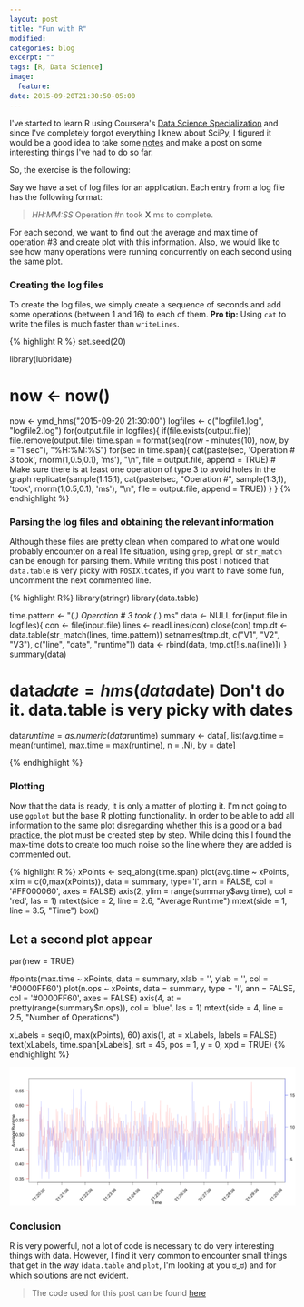 ```yaml
---
layout: post
title: "Fun with R"
modified:
categories: blog
excerpt: ""
tags: [R, Data Science]
image:
  feature:
date: 2015-09-20T21:30:50-05:00
---
```


I've started to learn R using Coursera's [Data Science
Specialization](https://www.coursera.org/specializations/jhudatascience) and since I've completely
forgot everything I knew about SciPy, I figured it would be a good idea to take some
[notes](http://github.com/sbaldrich/notes) and make a post on some interesting things I've had to do
so far.

So, the exercise is the following:

Say we have a set of log files for an application. Each entry from a log file has the following format:

> *HH:MM:SS* Operation #n took **X** ms to complete.

For each second, we want to find out the average and max time of operation #3 and create plot with this information. Also, we would like to see how many operations were running concurrently on each second using the same plot.

### Creating the log files

To create the log files, we simply create a sequence of seconds and add some operations (between 1 and 16)
to each of them. **Pro tip:** Using `cat` to write the files is much faster than `writeLines`.

{% highlight R %}
set.seed(20)

library(lubridate)

# now <- now()
now <- ymd_hms("2015-09-20 21:30:00")
logfiles <- c("logfile1.log", "logfile2.log")
for(output.file in logfiles){
  if(file.exists(output.file))
    file.remove(output.file)
  time.span = format(seq(now - minutes(10), now, by = "1 sec"), "%H:%M:%S")
  for(sec in time.span){
    cat(paste(sec, 'Operation # 3 took', rnorm(1,0.5,0.1), 'ms'), "\n", file = output.file, append = TRUE) # Make sure there is at least one operation of type 3 to avoid holes in the graph
    replicate(sample(1:15,1), cat(paste(sec, "Operation #", sample(1:3,1), 'took', rnorm(1,0.5,0.1), 'ms'), "\n", file = output.file, append = TRUE))
  }
}
{% endhighlight %}

### Parsing the log files and obtaining the relevant information

Although these files are pretty clean when compared to what one would probably encounter on a real life situation, using `grep`, `grepl` or `str_match` can be enough for parsing them.
While writing this post I noticed that `data.table` is very picky with `POSIXlt`dates, if you want to
have some fun, uncomment the next commented line.

{% highlight R%}
library(stringr)
library(data.table)

time.pattern <- "(.*) Operation # 3 took (.*) ms"
data <- NULL
for(input.file in logfiles){
  con <- file(input.file)
  lines <- readLines(con)
  close(con)
  tmp.dt <- data.table(str_match(lines, time.pattern))
  setnames(tmp.dt, c("V1", "V2", "V3"), c("line", "date", "runtime"))
  data <- rbind(data, tmp.dt[!is.na(line)])
}
summary(data)
# data$date = hms(data$date) Don't do it. data.table is very picky with dates
data$runtime = as.numeric(data$runtime)
summary <- data[, list(avg.time = mean(runtime), max.time = max(runtime), n = .N), by = date]

{% endhighlight %}

### Plotting

Now that the data is ready, it is only a matter of plotting it. I'm not going to use `ggplot` but the base R plotting functionality. In order to be able to add all information to the same plot [disregarding whether this is a good or a bad practice](http://www.perceptualedge.com/articles/visual_business_intelligence/dual-scaled_axes.pdf), the plot must be created step by step. While doing this I found the max-time dots to create too much noise so the line where they are added is commented out.

{% highlight R %}
xPoints <- seq_along(time.span)
plot(avg.time ~ xPoints, xlim = c(0,max(xPoints)), data = summary, type='l', ann = FALSE, col = '#FF000060', axes = FALSE)
axis(2, ylim = range(summary$avg.time), col = 'red', las = 1)
mtext(side = 2, line = 2.6, "Average Runtime")
mtext(side = 1, line = 3.5, "Time")
box()
## Let a second plot appear
par(new = TRUE)

#points(max.time ~ xPoints, data = summary, xlab = '', ylab = '', col = '#0000FF60')
plot(n.ops ~ xPoints, data = summary, type = 'l', ann = FALSE, col = '#0000FF60', axes = FALSE)
axis(4, at = pretty(range(summary$n.ops)), col = 'blue', las = 1)
mtext(side = 4, line = 2.5, "Number of Operations")

xLabels = seq(0, max(xPoints), 60)
axis(1, at = xLabels, labels = FALSE)
text(xLabels, time.span[xLabels], srt = 45, pos = 1, y = 0, xpd = TRUE)
{% endhighlight %}

![Image You should be seeing a plot](/images/posts/plot.png)

### Conclusion

R is very powerful, not a lot of code is necessary to do very interesting things with data. However, I find it very common to encounter small things that get in the way (`data.table` and `plot`, I'm looking at you ಠ_ಠ) and for which solutions are not evident.

> The code used for this post can be found [here](https://github.com/sbaldrich/sbaldrich.github.io/blob/master/_posts/code/fun-with-r.R)
